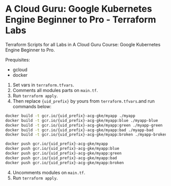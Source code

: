 # A Cloud Guru: Google Kubernetes Engine Beginner to Pro - Terraform Labs

Terraform Scripts for all Labs in A Cloud Guru Course: Google Kubernetes Engine Beginner to Pro.

Prequisites:
- gcloud
- docker

1. Set vars in `terraform.tfvars`.
2. Comments all modules parts on `main.tf`.
2. Run `terraform apply`.
3. Then replace `{uid_prefix}` by yours from `terraform.tfvars`.and run commands below:
```bash
docker build -t gcr.io/{uid_prefix}-acg-gke/myapp ./myapp
docker build -t gcr.io/{uid_prefix}-acg-gke/myapp:blue ./myapp-blue
docker build -t gcr.io/{uid_prefix}-acg-gke/myapp:green ./myapp-green
docker build -t gcr.io/{uid_prefix}-acg-gke/myapp:bad ./myapp-bad
docker build -t gcr.io/{uid_prefix}-acg-gke/myapp:broken ./myapp-broken

docker push gcr.io/{uid_prefix}-acg-gke/myapp
docker push gcr.io/{uid_prefix}-acg-gke/myapp:blue
docker push gcr.io/{uid_prefix}-acg-gke/myapp:green
docker push gcr.io/{uid_prefix}-acg-gke/myapp:bad
docker push gcr.io/{uid_prefix}-acg-gke/myapp:broken
```
4. Uncomments modules on `main.tf`.
5. Run `terraform apply`.
